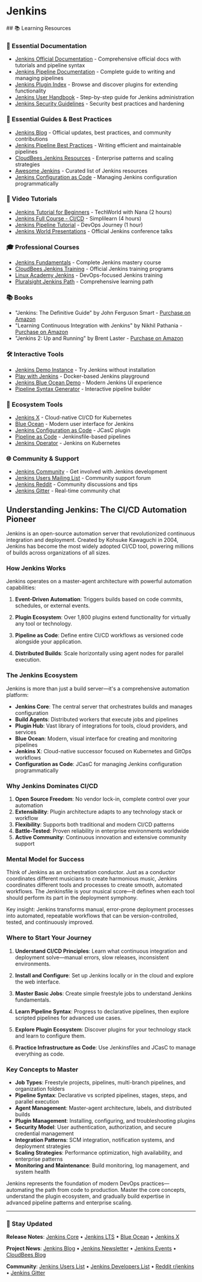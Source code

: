 # Jenkins

<GitHubButtons />
## 📚 Learning Resources

### 📖 Essential Documentation
- [Jenkins Official Documentation](https://www.jenkins.io/doc/) - Comprehensive official docs with tutorials and pipeline syntax
- [Jenkins Pipeline Documentation](https://www.jenkins.io/doc/book/pipeline/) - Complete guide to writing and managing pipelines
- [Jenkins Plugin Index](https://plugins.jenkins.io/) - Browse and discover plugins for extending functionality
- [Jenkins User Handbook](https://www.jenkins.io/doc/book/) - Step-by-step guide for Jenkins administration
- [Jenkins Security Guidelines](https://www.jenkins.io/doc/book/security/) - Security best practices and hardening

### 📝 Essential Guides & Best Practices
- [Jenkins Blog](https://www.jenkins.io/blog/) - Official updates, best practices, and community contributions
- [Jenkins Pipeline Best Practices](https://www.jenkins.io/doc/book/pipeline/pipeline-best-practices/) - Writing efficient and maintainable pipelines
- [CloudBees Jenkins Resources](https://www.cloudbees.com/jenkins/resources) - Enterprise patterns and scaling strategies
- [Awesome Jenkins](https://github.com/sahilsk/awesome-jenkins) - Curated list of Jenkins resources
- [Jenkins Configuration as Code](https://www.jenkins.io/projects/jcasc/) - Managing Jenkins configuration programmatically

### 🎥 Video Tutorials
- [Jenkins Tutorial for Beginners](https://www.youtube.com/watch?v=7KCS70sCoK0) - TechWorld with Nana (2 hours)
- [Jenkins Full Course - CI/CD](https://www.youtube.com/watch?v=3a8KsB5wJDE) - Simplilearn (4 hours)
- [Jenkins Pipeline Tutorial](https://www.youtube.com/watch?v=pMO26j2OUME) - DevOps Journey (1 hour)
- [Jenkins World Presentations](https://www.youtube.com/c/jenkinscicd) - Official Jenkins conference talks

### 🎓 Professional Courses
- [Jenkins Fundamentals](https://www.udemy.com/course/jenkins-from-zero-to-hero/) - Complete Jenkins mastery course
- [CloudBees Jenkins Training](https://www.cloudbees.com/jenkins/training) - Official Jenkins training programs
- [Linux Academy Jenkins](https://linuxacademy.com/course/jenkins-quick-start/) - DevOps-focused Jenkins training
- [Pluralsight Jenkins Path](https://www.pluralsight.com/paths/jenkins) - Comprehensive learning path

### 📚 Books
- "Jenkins: The Definitive Guide" by John Ferguson Smart - [Purchase on Amazon](https://www.amazon.com/Jenkins-Definitive-Guide-John-Smart/dp/1449305350)
- "Learning Continuous Integration with Jenkins" by Nikhil Pathania - [Purchase on Amazon](https://www.amazon.com/Learning-Continuous-Integration-Jenkins-Second/dp/1788479351)
- "Jenkins 2: Up and Running" by Brent Laster - [Purchase on Amazon](https://www.amazon.com/Jenkins-Up-Running-Evolve-Automate/dp/1491979593)

### 🛠️ Interactive Tools
- [Jenkins Demo Instance](https://jenkins.io/doc/tutorials/) - Try Jenkins without installation
- [Play with Jenkins](https://labs.play-with-docker.com/) - Docker-based Jenkins playground
- [Jenkins Blue Ocean Demo](https://blueocean.jenkins.io/) - Modern Jenkins UI experience
- [Pipeline Syntax Generator](https://www.jenkins.io/doc/book/pipeline/syntax/) - Interactive pipeline builder

### 🚀 Ecosystem Tools
- [Jenkins X](https://jenkins-x.io/) - Cloud-native CI/CD for Kubernetes
- [Blue Ocean](https://blueocean.jenkins.io/) - Modern user interface for Jenkins
- [Jenkins Configuration as Code](https://github.com/jenkinsci/configuration-as-code-plugin) - JCasC plugin
- [Pipeline as Code](https://www.jenkins.io/doc/book/pipeline-as-code/) - Jenkinsfile-based pipelines
- [Jenkins Operator](https://jenkinsci.github.io/kubernetes-operator/) - Jenkins on Kubernetes

### 🌐 Community & Support
- [Jenkins Community](https://www.jenkins.io/participate/) - Get involved with Jenkins development
- [Jenkins Users Mailing List](https://groups.google.com/g/jenkinsci-users) - Community support forum
- [Jenkins Reddit](https://www.reddit.com/r/jenkins/) - Community discussions and tips
- [Jenkins Gitter](https://gitter.im/jenkinsci/jenkins) - Real-time community chat

## Understanding Jenkins: The CI/CD Automation Pioneer

Jenkins is an open-source automation server that revolutionized continuous integration and deployment. Created by Kohsuke Kawaguchi in 2004, Jenkins has become the most widely adopted CI/CD tool, powering millions of builds across organizations of all sizes.

### How Jenkins Works

Jenkins operates on a master-agent architecture with powerful automation capabilities:

1. **Event-Driven Automation**: Triggers builds based on code commits, schedules, or external events.

2. **Plugin Ecosystem**: Over 1,800 plugins extend functionality for virtually any tool or technology.

3. **Pipeline as Code**: Define entire CI/CD workflows as versioned code alongside your application.

4. **Distributed Builds**: Scale horizontally using agent nodes for parallel execution.

### The Jenkins Ecosystem

Jenkins is more than just a build server—it's a comprehensive automation platform:

- **Jenkins Core**: The central server that orchestrates builds and manages configuration
- **Build Agents**: Distributed workers that execute jobs and pipelines
- **Plugin Hub**: Vast library of integrations for tools, cloud providers, and services
- **Blue Ocean**: Modern, visual interface for creating and monitoring pipelines
- **Jenkins X**: Cloud-native successor focused on Kubernetes and GitOps workflows
- **Configuration as Code**: JCasC for managing Jenkins configuration programmatically

### Why Jenkins Dominates CI/CD

1. **Open Source Freedom**: No vendor lock-in, complete control over your automation
2. **Extensibility**: Plugin architecture adapts to any technology stack or workflow
3. **Flexibility**: Supports both traditional and modern CI/CD patterns
4. **Battle-Tested**: Proven reliability in enterprise environments worldwide
5. **Active Community**: Continuous innovation and extensive community support

### Mental Model for Success

Think of Jenkins as an orchestration conductor. Just as a conductor coordinates different musicians to create harmonious music, Jenkins coordinates different tools and processes to create smooth, automated workflows. The Jenkinsfile is your musical score—it defines when each tool should perform its part in the deployment symphony.

Key insight: Jenkins transforms manual, error-prone deployment processes into automated, repeatable workflows that can be version-controlled, tested, and continuously improved.

### Where to Start Your Journey

1. **Understand CI/CD Principles**: Learn what continuous integration and deployment solve—manual errors, slow releases, inconsistent environments.

2. **Install and Configure**: Set up Jenkins locally or in the cloud and explore the web interface.

3. **Master Basic Jobs**: Create simple freestyle jobs to understand Jenkins fundamentals.

4. **Learn Pipeline Syntax**: Progress to declarative pipelines, then explore scripted pipelines for advanced use cases.

5. **Explore Plugin Ecosystem**: Discover plugins for your technology stack and learn to configure them.

6. **Practice Infrastructure as Code**: Use Jenkinsfiles and JCasC to manage everything as code.

### Key Concepts to Master

- **Job Types**: Freestyle projects, pipelines, multi-branch pipelines, and organization folders
- **Pipeline Syntax**: Declarative vs scripted pipelines, stages, steps, and parallel execution
- **Agent Management**: Master-agent architecture, labels, and distributed builds
- **Plugin Management**: Installing, configuring, and troubleshooting plugins
- **Security Model**: User authentication, authorization, and secure credential management
- **Integration Patterns**: SCM integration, notification systems, and deployment strategies
- **Scaling Strategies**: Performance optimization, high availability, and enterprise patterns
- **Monitoring and Maintenance**: Build monitoring, log management, and system health

Jenkins represents the foundation of modern DevOps practices—automating the path from code to production. Master the core concepts, understand the plugin ecosystem, and gradually build expertise in advanced pipeline patterns and enterprise scaling.

---

### 📡 Stay Updated

**Release Notes**: [Jenkins Core](https://www.jenkins.io/changelog/) • [Jenkins LTS](https://www.jenkins.io/changelog-stable/) • [Blue Ocean](https://github.com/jenkinsci/blueocean-plugin/releases) • [Jenkins X](https://github.com/jenkins-x/jx/releases)

**Project News**: [Jenkins Blog](https://www.jenkins.io/blog/) • [Jenkins Newsletter](https://www.jenkins.io/mailing-lists/) • [Jenkins Events](https://www.jenkins.io/events/) • [CloudBees Blog](https://www.cloudbees.com/blog)

**Community**: [Jenkins Users List](https://groups.google.com/g/jenkinsci-users) • [Jenkins Developers List](https://groups.google.com/g/jenkinsci-dev) • [Reddit r/jenkins](https://www.reddit.com/r/jenkins/) • [Jenkins Gitter](https://gitter.im/jenkinsci/jenkins)